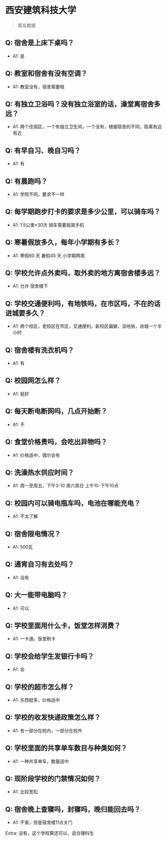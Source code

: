 # 西安建筑科技大学

> 匿名数据

## Q: 宿舍是上床下桌吗？

- A1: 是

## Q: 教室和宿舍有没有空调？

- A1: 教室没有，宿舍需要租

## Q: 有独立卫浴吗？没有独立浴室的话，澡堂离宿舍多远？

- A1: 两个住宿区，一个有独立卫生间，一个没有，根据宿舍的不同，距离有远有近

## Q: 有早自习、晚自习吗？

- A1: 有

## Q: 有晨跑吗？

- A1: 学院不同，要求不一样

## Q: 每学期跑步打卡的要求是多少公里，可以骑车吗？

- A1: 1.5公里*30次 骑车需要摇晃手机

## Q: 寒暑假放多久，每年小学期有多长？

- A1: 寒假60 天 暑假45 天 小学期两周

## Q: 学校允许点外卖吗，取外卖的地方离宿舍楼多远？

- A1: 允许 宿舍楼下

## Q: 学校交通便利吗，有地铁吗，在市区吗，不在的话进城要多久？

- A1: 两个校区，老校区在市区，交通便利，新校区偏僻，没地铁，进城一个半小时

## Q: 宿舍楼有洗衣机吗？

- A1: 有

## Q: 校园网怎么样？

- A1: 挺好

## Q: 每天断电断网吗，几点开始断？

- A1: 不

## Q: 食堂价格贵吗，会吃出异物吗？

- A1: 价格适中，偶尔会有

## Q: 洗澡热水供应时间？

- A1: 周一至周五，下午3-10 周六周日 上午10-下午10点

## Q: 校园内可以骑电瓶车吗，电池在哪能充电？

- A1: 不太了解

## Q: 宿舍限电情况？

- A1: 500瓦

## Q: 通宵自习有去处吗？

- A1: 没有

## Q: 大一能带电脑吗？

- A1: 可以

## Q: 学校里面用什么卡，饭堂怎样消费？

- A1: 一卡通，饭堂刷卡

## Q: 学校会给学生发银行卡吗？

- A1: 会

## Q: 学校的超市怎么样？

- A1: 东西挺多，价格适中

## Q: 学校的收发快递政策怎么样？

- A1: 有一部分在校内，一部分在校外

## Q: 学校里面的共享单车数目与种类如何？

- A1: 一种共享单车，数量适中

## Q: 现阶段学校的门禁情况如何？

- A1: 比较宽松

## Q: 宿舍晚上查寝吗，封寝吗，晚归能回去吗？

- A1: 不查，但是宿舍楼11点关门

Extra: 没有，这个学校算还可以，适合理科生